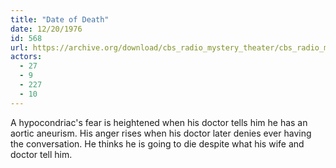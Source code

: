 ```yaml
---
title: "Date of Death"
date: 12/20/1976
id: 568
url: https://archive.org/download/cbs_radio_mystery_theater/cbs_radio_mystery_theater-0551-0600.zip/cbs_radio_mystery_theater-0551-0600%2Fcbsrmt_0568_date_of_death.mp3
actors:
  - 27
  - 9
  - 227
  - 10
---
```

A hypocondriac's fear is heightened when his doctor tells him he has an aortic aneurism. His anger rises when his doctor later denies ever having the conversation. He thinks he is going to die despite what his wife and doctor tell him.